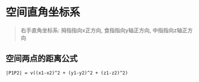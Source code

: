 # 空间直角坐标系

> 右手直角坐标系: 拇指指向x正方向, 食指指向y轴正方向, 中指指向z轴正方向

## 空间两点的距离公式

`|P1P2| = v((x1-x2)^2 + (y1-y2)^2 + (z1-z2)^2)`

